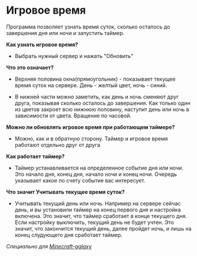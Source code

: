 # Игровое время

Программа позволяет узнать время суток, сколько осталось до завершения дня или ночи и запустить таймер.

**Как узнать игровое время?**

- Выбрать нужный сервер и нажать "Обновить"

**Что это означает?**

 - Верхняя половина окна(прямоугольник) - показывает текущее время суток на сервере. День - желтый цвет, ночь - синий.

 - В нижней части можно заметить, как день и ночь сменяют друг друга, показывая сколько осталось до завершения. Как 
только один из цветов закроет всю нижнюю половину, наступит день или ночь в зависимости от цвета. Вращение по часовой.

**Можно ли обновлять игровое время при работающем таймере?**
 - Можно, как и в обратную сторону. Таймер и игровое время работают отдельно друг от друга

**Как работает таймер?**
 - Таймер устанавливается на определенное событие дня или ночи. Это начало дня, конец дня, начало ночи и конец ночи. 
Очередь указывает какое по счету событие вас интересует.

**Что значит Учитывать текущее время суток?**
 - Учитывать текущий день или ночь. Например на сервере сейчас день, и вы установили таймер 
на конец первого дня и настройка включена. Это значит, что таймер сработает в конце текущего дня. Если настройку 
выключить, текущий день не будет учтен. Это значит, что закончится текущий день, далее пройдет ночь, и лишь на 
конец слудующего дня сработает таймер.

_Специально для [Minecraft-galaxy](https://forum.minecraft-galaxy.ru)_